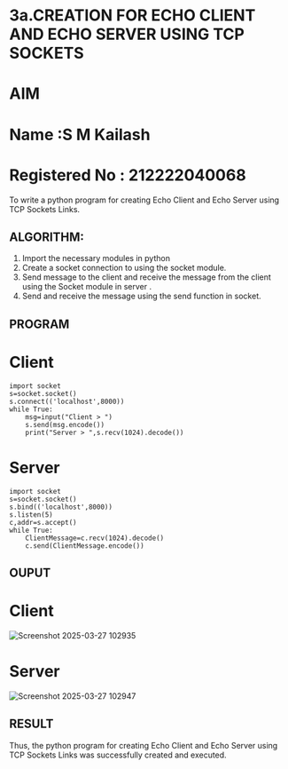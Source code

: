 # 3a.CREATION FOR ECHO CLIENT AND ECHO SERVER USING TCP SOCKETS
# AIM
# Name :S M Kailash
# Registered No : 212222040068
To write a python program for creating Echo Client and Echo Server using TCP
Sockets Links.
## ALGORITHM:
1. Import the necessary modules in python
2. Create a socket connection to using the socket module.
3. Send message to the client and receive the message from the client using the Socket module in
 server .
4. Send and receive the message using the send function in socket.
## PROGRAM
# Client
```
import socket
s=socket.socket()
s.connect(('localhost',8000))
while True:
    msg=input("Client > ")
    s.send(msg.encode())
    print("Server > ",s.recv(1024).decode())
```
# Server
```
import socket
s=socket.socket()
s.bind(('localhost',8000))
s.listen(5)
c,addr=s.accept()
while True:
    ClientMessage=c.recv(1024).decode()
    c.send(ClientMessage.encode())
```
## OUPUT
# Client
![Screenshot 2025-03-27 102935](https://github.com/user-attachments/assets/a0817be4-fcab-4cf8-8990-f7cf1a388795)

# Server
![Screenshot 2025-03-27 102947](https://github.com/user-attachments/assets/768a85fd-cc7e-4b3e-9d7e-a937f0e38ad2)

## RESULT
Thus, the python program for creating Echo Client and Echo Server using TCP Sockets Links 
was successfully created and executed.
